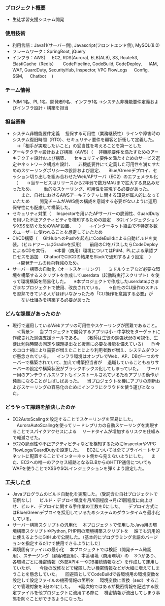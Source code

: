 ### プロジェクト概要
- 生徒学習支援システム開発

### 使用技術
- 利用言語：Java11(サーバー側), Javascript(フロントエンド側), MySQL(8.0)
- フレームワーク：SpringBoot, jQuery
- インフラ：AWS(
　 EC2, RDS(Aurora), ELB(ALB), S3, Route53, ElastiCache（Redis）
　 CodePipeline, CodeBuild, CodeDeploy,
　 IAM, WAF, GuardDuty, SecurityHub, Inspector, VPC FlowLogs
　 Config, SSM,
　 Chatbot
　)

### チーム情報
- PdM 1名、PL 1名、開発者9名、インフラ1名
→システム非機能要件定義およびインフラ設計・構築を担当

### 担当業務
- システム非機能要件定義
　担保する可用性（業務継続性）ラインや障害時のシステム復旧時間（RTO）、セキュリティ要件を顧客と折衝して定義した。
　→「相手が実現したいこと」の妥当性を考えることを第一とした
- アーキテクチャ設計および構築（AWS）（
　非機能要件を満たすためのアーキテクチャ設計および構築、
　セキュリティ要件を満たすためのサービス選定やネットワーク構成を設計、
　非機能要件にて定義した可用性を満たすためのスケーリングポリシーの設計および設定、
　Blue/Greenデプロイ、セッション切り出しを組み合わせたWeb/APサーバ（EC2）のエフェメラル化 
　）
　→当サービスはリリースから2年弱で数万MAUまで拡大する見込みだったため、
　　動的なスケーリング、可用性を実現する必要があった。
　　また、自社におけるAWSアーキテクチャに関する知見が属人的になっていたため
　　開発チームがAWS側の構成を意識する必要がないように運用保守性にも配慮して構築した。
- セキュリティ対策（
　Inspectorを用いたAPサーバーの脆弱性、GuardDutyを用いた不正アクティビティを検知するための設定
　SQLインジェクションやXSSを防ぐためのWAF設置、
　）
　→インターネット経由で不特定多数のユーザーに使われることを想定していたため
- CI/CD構築（
　GitHubへのPushを起点にCodeBuildによる自動ビルドを実装。（ビルドツールはGradleを採用）
　前段のCIをパスしたらCodeDeployによるCDを実行、
　※本番（商用）環境についてはPdM、PLによる承認プロセスを追加
　ChatbotでCI/CDの結果をSlackで通知するよう設定
　）
　→開発チームの負荷軽減のため。
- サーバー構築の自動化（オートスケーリング）
　ミドルウェアなど必要な環境を構築するスクリプトを作成してuserdata（起動時実行スクリプト）を使って環境構築を簡易化した。
　※本プロジェクトで作成したuserdataはさまざまなプロジェクトで使用、改良されている。
　→自社のCLI操作のスキルを習熟できている人がほぼいなかったため「CLI操作を意識する必要」が
　　ない仕組みを構築する必要があった

### どんな課題があったのか
- 現行で運用しているWebアプリの可用性やスケーリングが困難であること。
　＜背景＞
　当プロジェクトで開発するアプリは小・中学校をターゲットに作成された勉強支援ツールである。
　（教師は生徒の勉強状況の可視化、生徒は勉強時間の測定や課題提出など授業に必要な機能を備えている）
　昨今のコロナ禍により需要が増えたことにより利用者数が増え、システムダウンが懸念されている。
　インフラ環境はオンプレでWeb、AP、DBが一つのサーバーで構築されていて、加えて構築担当者が
　退職していることもありサーバーの設定や構築状況がブラックボックス化してしまっていた。
　サーバー用のアンチウイルスソフトもインストールされているためアプリの動作が鈍重になることがしばしばあった。
　当プロジェクトを機にアプリの刷新およびスケーリングの容易化のためにインフラにクラウドを使う運びとなった。

### どうやって課題を解決したのか
- EC2AutoScalingを設定することでスケーリングを容易にした。
　AuroraAutoScalingを使ってリードレプリカの自動スケーリングを実現することでスパイクアクセスによる
　リードタイムが増加するリスクを仕組みで軽減させた。
- EC2の脆弱性や不正アクティビティなどを検知するためにInspectorやVPC FlowLogs/GuardDutyを設定した。
　EC2については全てプライベートサブネットに配置することでインターネット側から見えないようにした。
　また、EC2への唯一のアクセス経路となるELBからのHTTP通信についてもWAFを使うことでXSSやSQLインジェクションを弾くよう設定した。

### 工夫した点
- Javaプログラムのビルド自動化を実現した。（受託含む自社プロジェクトで前例なし）
　ビルド・デプロイ頻度を月/6回程度→月/21回程度に向上させ、ビルド、デプロイに関する手作業の工数を0にした。
　デプロイ方式にはBlue/Greenデプロイを採用しているためシステムのダウンタイムを最小化している。
- サーバー構築スクリプトの汎用化
　本プロジェクトで使用したJava用の環境構築スクリプトやPython, PHP用の環境構築スクリプトを
　誰でも汎用的に使えるようにGitHubで公開した。（基本的にプログラミング言語のバージョンを指定するだけで使用できるようにした）
- 環境固有ファイルの最小化
　本プロジェクトでは検証（開発チーム確認用）、ステージング（顧客確認用）、本番環境（商用環境）の
　3つがあり、各環境ごとに機密情報（外部APIキーやDB接続情報など）を作成して運用していたが、
　今後の改修などで秘匿したい機密情報などが大幅に増えてしまうことを懸念していた。
　回避策としてCodeBuildで各環境用の環境変数を設定して設定ファイルの機密情報の箇所を
　環境変数に置換（sed）することで管理対象を3分の1にした。
　※副次的ではあるが機密情報を記述する設定ファイルを他プロジェクトに流用する際に
　機密情報が流出してしまう事態を防ぐことができるようになった。